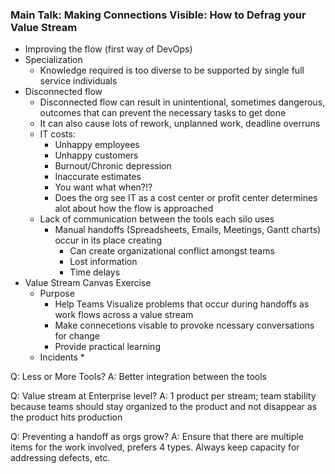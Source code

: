 ### Main Talk:  Making Connections Visible: How to Defrag your Value Stream
* Improving the flow (first way of DevOps)
* Specialization
    * Knowledge required is too diverse to be supported by single full service individuals
* Disconnected flow
    * Disconnected flow can result in unintentional, sometimes dangerous, outcomes that can prevent the necessary tasks to get done
    * It can also cause lots of rework, unplanned work, deadline overruns
    * IT costs:
        * Unhappy employees
        * Unhappy customers
        * Burnout/Chronic depression
        * Inaccurate estimates
        * You want what when?!?
        * Does the org see IT as a cost center or profit center determines alot about how the flow is approached
    * Lack of communication between the tools each silo uses
        * Manual handoffs (Spreadsheets, Emails, Meetings, Gantt charts) occur in its place creating 
            * Can create organizational conflict amongst teams
            * Lost information
            * Time delays
* Value Stream Canvas Exercise
    * Purpose
        * Help Teams Visualize problems that occur during handoffs as work flows across a value stream
        * Make connecetions visable to provoke ncessary conversations for change
        * Provide practical learning
    * Incidents
        * 

Q: Less or More Tools?
A: Better integration between the tools

Q: Value stream at Enterprise level?
A: 1 product per stream; team stability because teams should stay organized to the product and not disappear as the product hits production

Q: Preventing a handoff as orgs grow?
A: Ensure that there are multiple items for the work involved, prefers 4 types. Always keep capacity for addressing defects, etc.


